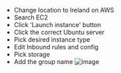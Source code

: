 - Change location to Ireland on AWS
- Search EC2
- Click 'Launch instance' button
- Click the correct Ubuntu server
- Pick desired instance type
- Edit Inbound rules and config
- Pick storage
- Add the group name 
![image](https://user-images.githubusercontent.com/80905254/121920442-f4d9bf00-cd2f-11eb-8b08-a78b41087a35.png)
